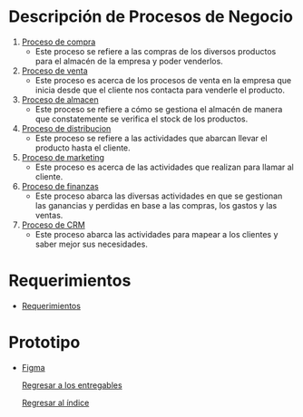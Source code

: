  # Descripción de Procesos de Negocio
  1. [Proceso de compra](../Entregable2/ProcesoCompra.md)
      - Este proceso se refiere a las compras de los diversos productos para el almacén de la empresa y poder venderlos.
  2. [Proceso de venta](../Entregable2/ProcesoVentaTOBE.md)
      - Este proceso es acerca de los procesos de venta en la empresa que inicia desde que el cliente nos contacta para venderle el producto.
  3. [Proceso de almacen](../Entregable2/ProcesoAlmacen.md)
       - Este proceso se refiere a cómo se gestiona el almacén de manera que constatemente se verifica el stock de los productos.
  4. [Proceso de distribucion](../Entregable2/ProcesoDistribucion.md)
       - Este proceso se refiere a las actividades que abarcan llevar el producto hasta el cliente.
  5. [Proceso de marketing](../Entregable2/ProcesoMarketing.md)
       - Este proceso es acerca de las actividades que realizan para llamar al cliente.
  6. [Proceso de finanzas](../Entregable2/ProcesoFinanzas.md)
       - Este proceso abarca las diversas actividades en que se gestionan las ganancias y perdidas en base a las compras, los gastos y las ventas.
  7. [Proceso de CRM](../Entregable2/ProcesoCRM.md)
       - Este proceso abarca las actividades para mapear a los clientes y saber mejor sus necesidades.
# Requerimientos
- [Requerimientos](https://github.com/QuispeCesar/DBD-24-1-GRUPO-4/blob/main/04.Entregables/Entregable2/Requerimientos.md)
# Prototipo
- [Figma](https://www.figma.com/file/JaEtbwPTFhxpp8rVLio8Lc/Proyecto-Migni-Store?type=design&node-id=0-1&mode=design&t=zg9QLwczFGxUAi9W-0)

  [Regresar a los entregables](../../04.Entregables/entregables.md)

  [Regresar al índice](../../README.md)
